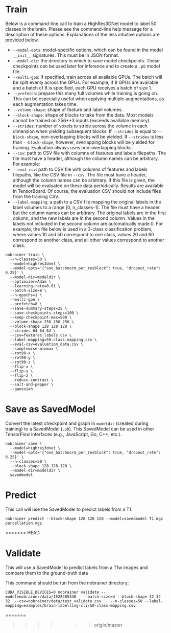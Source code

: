 # Train

Below is a command-line call to train a HighRes3DNet model to label 50 classes in the brain. Please see the command-line help message for a description of these options. Explanations of the less intuitive options are provided below.

- `--model-opts`: model-specific options, which can be found in the model `__init__` signatures. This must be in JSON format.
- `--model-dir`: the directory in which to save model checkpoints. These checkpoints can be used later for inference and to create a `.pb` model file.
- `--multi-gpu`: if specified, train across all available GPUs. The batch will be split evenly across the GPUs. For example, if 8 GPUs are available and a batch of 8 is specified, each GPU receives a batch of size 1.
- `--prefetch`: prepare this many full volumes while training is going on. This can be especially useful when applying multiple augmentations, as each augmentation takes time.
- `--volume-shape`: shape of feature and label volumes.
- `--block-shape`: shape of blocks to take from the data. Most models cannot be trained on 256**3 inputs (exceeds available memory).
- `--strides`: number of voxels to stride across the volume in each dimension when yielding subsequent blocks. If `--strides` is equal to `--block-shape`, non-overlapping blocks will be yielded. If `--strides` is less than `--block-shape`, however, overlapping blocks will be yielded for training. Evaluation always uses non-overlapping blocks.
- `--csv`: path to CSV file with columns of features and labels filepaths. The file must have a header, although the column names can be arbitrary. For example:
- `--eval-csv`: path to CSV file with columns of features and labels filepaths, like the CSV file in `--csv`. The file must have a header, although the column names can be arbitrary. If this file is given, the model will be evaluated on these data periodically. Results are available in TensorBoard. Of course, the evaluation CSV should not include files from the training CSV.
- `--label-mapping`: a path to a CSV file mapping the original labels in the label volumes to a range [0, n_classes-1]. The file must have a header but the column names can be arbitrary. The original labels are in the first column, and the new labels are in the second column. Values in the labels not included in the second column are automatically made 0. For example, the file below is used in a 3-class classification problem, where values 10 and 50 correspond to one class, values 20 and 60 correspond to another class, and all other values correspond to another class.

```
nobrainer train \
  --n-classes=50 \
  --model=highres3dnet \
  --model-opts='{"one_batchnorm_per_resblock": true, "dropout_rate": 0.25}' \
  --model-dir=modeldir \
  --optimizer=Adam \
  --learning-rate=0.01 \
  --batch-size=8 \
  --n-epochs=1 \
  --multi-gpu \
  --prefetch=8 \
  --save-summary-steps=25 \
  --save-checkpoints-steps=100 \
  --keep-checkpoint-max=500 \
  --volume-shape 256 256 256 \
  --block-shape 128 128 128 \
  --strides 64 64 64 \
  --csv=features_labels.csv \
  --label-mapping=50-class-mapping.csv \
  --eval-csv=evaluation_data.csv \
  --samplewise-minmax \
  --rot90-x \
  --rot90-y \
  --rot90-z \
  --flip-x \
  --flip-y \
  --flip-z \
  --reduce-contrast \
  --salt-and-pepper \
  --gaussian
```


# Save as SavedModel

Convert the latest checkpoint and graph in `modeldir` (created during training) to a SavedModel (`.pb`). This SavedModel can be used in other TensorFlow interfaces (e.g., JavaScript, Go, C++, etc.).

```
nobrainer save \
  --model=highres3dnet \
  --model-opts='{"one_batchnorm_per_resblock": true, "dropout_rate": 0.25}' \
  --n-classes=50 \
  --block-shape 128 128 128 \
  --model-dir=modeldir \
  savedmodel
```


# Predict

This call will use the SavedModel to predict labels from a T1.

```
nobrainer predict --block-shape 128 128 128 --model=savedmodel T1.mgz parcellation.mgz
```
<<<<<<< HEAD


# Validate

This will use a SavedModel to predict labels from a T1w images and compare them to the ground-truth data

This command should be run from the nobrainer directory:

```
CUDA_VISIBLE_DEVICES=0 nobrainer validate --model=nobrainer/data/1528485348   --batch-size=4 --block-shape 32 32 32  --csv=nobrainer/data/test_validate.csv    --n-classes=50 --label-mapping=examples/brain-labelling-cli/50-class-mapping.csv
```
=======
>>>>>>> origin/master
